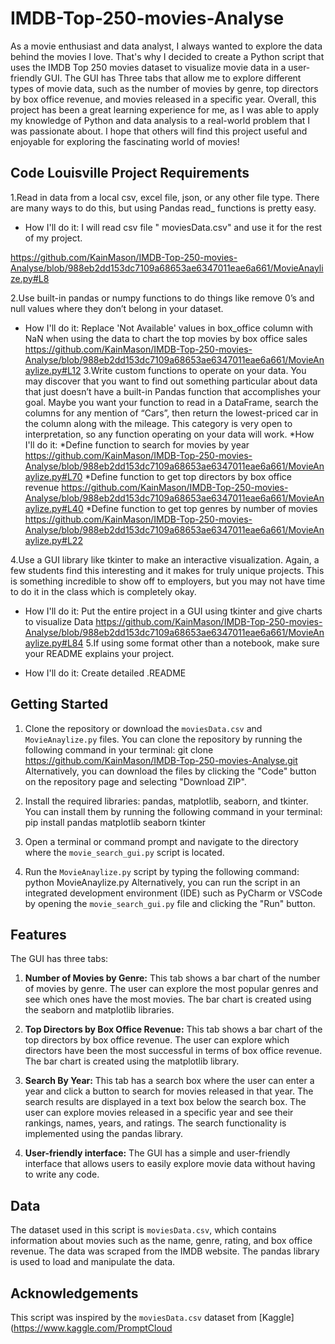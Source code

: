 # IMDB-Top-250-movies-Analyse

As a movie enthusiast and data analyst, I always wanted to explore the data behind the movies I love. That's why I decided to create a Python script that uses the IMDB Top 250 movies dataset to visualize movie data in a user-friendly GUI. The GUI has Three tabs that allow me to explore different types of movie data, such as the number of movies by genre, top directors by box office revenue, and movies released in a specific year.
Overall, this project has been a great learning experience for me, as I was able to apply my knowledge of Python and data analysis to a real-world problem that I was passionate about. I hope that others will find this project useful and enjoyable for exploring the fascinating world of movies!

## Code Louisville Project Requirements

1.Read in data from a local csv,
excel file, json, or any other
file type. There are many
ways to do this, but using
Pandas read_ functions is
pretty easy.

* How I'll do it: I will read csv file " moviesData.csv" and use it for the rest of my project.

<https://github.com/KainMason/IMDB-Top-250-movies-Analyse/blob/988eb2dd153dc7109a68653ae6347011eae6a661/MovieAnaylize.py#L8>

2.Use built-in pandas or numpy
functions to do things like
remove 0’s and null values
where they don’t belong in
your dataset.

* How I'll do it:  Replace 'Not Available' values in box_office column with NaN when using the data to chart the top movies by box office sales
<https://github.com/KainMason/IMDB-Top-250-movies-Analyse/blob/988eb2dd153dc7109a68653ae6347011eae6a661/MovieAnaylize.py#L12>
3.Write custom functions to
operate on your data. You
may discover that you want to
find out something particular
about data that just doesn’t
have a built-in Pandas
function that accomplishes
your goal. Maybe you want
your function to read in a
DataFrame, search the
columns for any mention of
“Cars”, then return the
lowest-priced car in the
column along with the
mileage. This category is very
open to interpretation, so any
function operating on your
data will work.
*How I'll do it:
*Define function to search for movies by year
<https://github.com/KainMason/IMDB-Top-250-movies-Analyse/blob/988eb2dd153dc7109a68653ae6347011eae6a661/MovieAnaylize.py#L70>
*Define function to get top directors by box office revenue
<https://github.com/KainMason/IMDB-Top-250-movies-Analyse/blob/988eb2dd153dc7109a68653ae6347011eae6a661/MovieAnaylize.py#L40>
*Define function to get top genres by number of movies
<https://github.com/KainMason/IMDB-Top-250-movies-Analyse/blob/988eb2dd153dc7109a68653ae6347011eae6a661/MovieAnaylize.py#L22>

4.Use a GUI library like tkinter
to make an interactive
visualization. Again, a few
students find this interesting
and it makes for truly unique
projects. This is something
incredible to show off to
employers, but you may not
have time to do it in the class
which is completely okay.

* How I'll do it: Put the entire project in a GUI using tkinter and give charts to visualize Data
<https://github.com/KainMason/IMDB-Top-250-movies-Analyse/blob/988eb2dd153dc7109a68653ae6347011eae6a661/MovieAnaylize.py#L84>
5.If using some format other
than a notebook, make sure
your README explains your
project.

* How I'll do it: Create detailed .README

## Getting Started

1. Clone the repository or download the `moviesData.csv` and `MovieAnaylize.py` files. You can clone the repository by running the following command in your terminal:
git clone <https://github.com/KainMason/IMDB-Top-250-movies-Analyse.git>
Alternatively, you can download the files by clicking the "Code" button on the repository page and selecting "Download ZIP".
2. Install the required libraries: pandas, matplotlib, seaborn, and tkinter. You can install them by running the following command in your terminal:
pip install pandas matplotlib seaborn tkinter

3. Open a terminal or command prompt and navigate to the directory where the `movie_search_gui.py` script is located.
4. Run the `MovieAnaylize.py` script by typing the following command:
python MovieAnaylize.py
Alternatively, you can run the script in an integrated development environment (IDE) such as PyCharm or VSCode by opening the `movie_search_gui.py` file and clicking the "Run" button.

## Features

The GUI has three tabs:

1. **Number of Movies by Genre:** This tab shows a bar chart of the number of movies by genre. The user can explore the most popular genres and see which ones have the most movies. The bar chart is created using the seaborn and matplotlib libraries.

2. **Top Directors by Box Office Revenue:** This tab shows a bar chart of the top directors by box office revenue. The user can explore which directors have been the most successful in terms of box office revenue. The bar chart is created using the matplotlib library.

3. **Search By Year:** This tab has a search box where the user can enter a year and click a button to search for movies released in that year. The search results are displayed in a text box below the search box. The user can explore movies released in a specific year and see their rankings, names, years, and ratings. The search functionality is implemented using the pandas library.

4. **User-friendly interface:** The GUI has a simple and user-friendly interface that allows users to easily explore movie data without having to write any code.

## Data

The dataset used in this script is `moviesData.csv`, which contains information about movies such as the name, genre, rating, and box office revenue. The data was scraped from the IMDB website. The pandas library is used to load and manipulate the data.

## Acknowledgements

This script was inspired by the `moviesData.csv` dataset from [Kaggle](https://www.kaggle.com/PromptCloud
